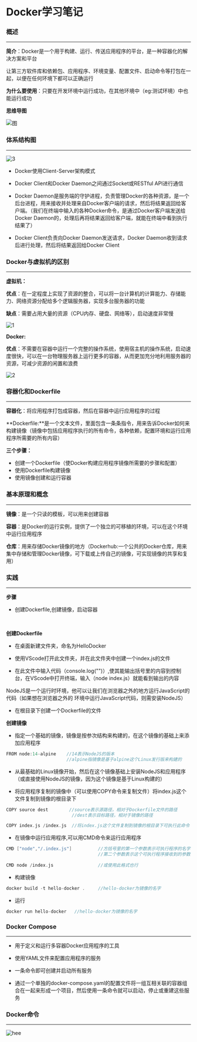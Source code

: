 # Docker学习笔记

### 概述

------

**简介**：Docker是一个用于构建、运行、传送应用程序的平台，是一种容器化的解决方案和平台

让第三方软件库和依赖包、应用程序、环境变量、配置文件、启动命令等打包在一起，以便在任何环境下都可以正确运行



**为什么要使用**：只要在开发环境中运行成功，在其他环境中（eg:测试环境）中也能运行成功

**思维导图**

![图](C:\Users\zhuo\Desktop\图.jpg)





### 体系结构图

------

![3](C:\Users\zhuo\Desktop\3.jpg)

- Docker使用Client-Server架构模式



- Docker Client和Docker Daemon之间通过Socket或RESTful API进行通信



- Docker Daemon是服务端的守护进程，负责管理Docker的各种资源，是一个后台进程，用来接收并处理来自Docker客户端的请求，然后将结果返回给客户端。（我们在终端中输入的各种Docker命令，是通过Docker客户端发送给Docker Daemon的，处理后再将结果返回给客户端，就能在终端中看到执行结果了）



- Docker Client负责向Docker Daemon发送请求，Docker Daemon收到请求后进行处理，然后将结果返回给Docker Client




### Docker与虚拟机的区别

------

**虚拟机：**

**优点**：在一定程度上实现了资源的整合，可以将一台计算机的计算能力、存储能力、网络资源分配给多个逻辑服务器，实现多台服务器的功能

**缺点**：需要占用大量的资源（CPU内存、硬盘、网络等），启动速度非常慢

![1](C:\Users\zhuo\Desktop\1.jpg)



**Docker:**

**优点**：不需要在容器中运行一个完整的操作系统，使用宿主机的操作系统，启动速度很快，可以在一台物理服务器上运行更多的容器，从而更加充分地利用服务器的资源，可减少资源的闲置和浪费

![2](C:\Users\zhuo\Desktop\2.jpg)





### 容器化和Dockerfile

------

**容器化**：将应用程序打包成容器，然后在容器中运行应用程序的过程

**Dockerfile:**是一个文本文件，里面包含一条条指令，用来告诉Docker如何来构建镜像（镜像中包括应用程序执行的所有命令，各种依赖，配置环境和运行应用程序所需要的所有内容）

**三个步骤：**

- 创建一个Dockerfile（使Docker构建应用程序镜像所需要的步骤和配置）
- 使用Dockerfile构建镜像
- 使用镜像创建和运行容器





### **基本**原理和概念

------

**镜像**：是一个只读的模板，可以用来创建容器



**容器**：是Docker的运行实例，提供了一个独立的可移植的环境，可以在这个环境中运行应用程序



**仓库**：用来存储Docker镜像的地方（Dockerhub:一个公共的Docker仓库，用来集中存储和管理Docker镜像，可下载或上传自己的镜像，可实现镜像的共享和复用）



### 实践

------

**步骤**

- 创建Dockerfile,创建镜像，启动容器

  ​

**创建Dockerfile**

- 在桌面新建文件夹，命名为HelloDocker


- 使用VScode打开此文件夹，并在此文件夹中创建一个index.js的文件


- 在此文件中输入代码（console.log("")）,使其能输出括号里的内容到控制台，在VScode中打开终端，输入（node index.js）就能看到输出的内容

​        NodeJS是一个运行时环境，他可以让我们在浏览器之外的地方运行JavaScript的代码（如果想在浏览器之外的               环境中运行JavaScript代码，则需安装NodeJS）

- 在根目录下创建一个Dockerfile的文件



**创建镜像**

- 指定一个基础的镜像，镜像是按参次结构来构建的，在这个镜像的基础上来添加应用程序

```c
FROM node:14-alpine    //14表示NodeJS的版本
                       //alpine指镜像是基于alpine这个Linux发行版来构建的
```



- 从最基础的Linux镜像开始，然后在这个镜像基础上安装NodeJS和应用程序（或直接使用NodeJS的镜像，因为这个镜像是基于Linux构建的）


- 将应用程序复制的镜像中（可以使用COPY命令来复制文件）将index.js这个文件复制到镜像的根目录下

```c
COPY source dest        //source表示源路径，相对于Dockerfile文件的路径
                         //dest表示目标路径，相对于镜像的路径

COPY index.js /index.js  //将index.js这个文件复制到镜像的根目录下可执行此命令
```



- 在镜像中运行应用程序,可以用CMD命令来运行应用程序

```c
CMD ["node","/.index.js"]          //方括号里的第一个参数表示可执行程序的名字
                                   //第二个参数表示这个可执行程序接收到的参数
    
CMD node /index.js                 //或使用此格式也行    
```

- 构建镜像

```c
docker build -t hello-docker .     //hello-docker为镜像的名字
```

- 运行

```c
docker run hello-docker   //hello-docker为镜像的名字
```









### Docker Compose

------

- 用于定义和运行多容器Docker应用程序的工具


- 使用YAML文件来配置应用程序的服务


- 一条命令即可创建并启动所有服务


- 通过一个单独的docker-compose.yaml的配置文件将一组互相关联的容器组合在一起来形成一个项目，然后使用一条命令就可以启动，停止或重建这些服务



### Docker命令

------

![hee](C:\Users\zhuo\Desktop\sheet.jpg)
